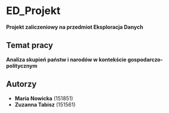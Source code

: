 # ED_Projekt

**Projekt zaliczeniowy na przedmiot Eksploracja Danych**  

## Temat pracy  
**Analiza skupień państw i narodów w kontekście gospodarczo-politycznym**  

## Autorzy  
- **Maria Nowicka** (151851)  
- **Zuzanna Tabisz** (151561)  
